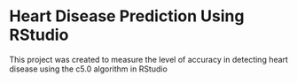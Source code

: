 
<h1>Heart Disease Prediction Using RStudio</h1>
<p>This project was created to measure the level of accuracy in detecting heart disease using the c5.0 algorithm in RStudio</p>
